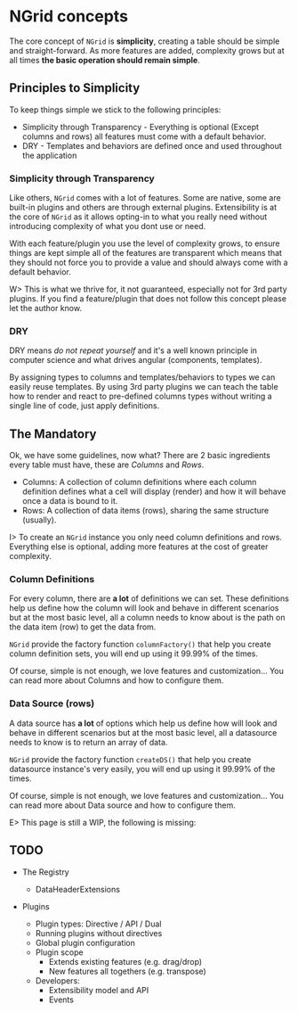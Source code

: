 # NGrid concepts

The core concept of `NGrid` is **simplicity**, creating a table should be simple and straight-forward.
As more features are added, complexity grows but at all times **the basic operation should remain simple**.

## Principles to Simplicity

To keep things simple we stick to the following principles:

- Simplicity through Transparency - Everything is optional (Except columns and rows) all features must come with a default behavior.
- DRY - Templates and behaviors are defined once and used throughout the application

### Simplicity through Transparency

Like others, `NGrid` comes with a lot of features. Some are native, some are built-in plugins and others are through external plugins. Extensibility
is at the core of `NGrid` as it allows opting-in to what you really need without introducing complexity of what you dont use or need.

With each feature/plugin you use the level of complexity grows, to ensure things are kept simple all of the features are transparent which means that they
should not force you to provide a value and should always come with a default behavior.

W> This is what we thrive for, it not guaranteed, especially not for 3rd party plugins. If you find a feature/plugin that does not follow this concept
please let the author know.

### DRY

DRY means *do not repeat yourself* and it's a well known principle in computer science and what drives angular (components, templates).

By assigning types to columns and templates/behaviors to types we can easily reuse templates. By using 3rd party plugins we can teach the table how to
render and react to pre-defined columns types without writing a single line of code, just apply definitions.

## The Mandatory

Ok, we have some guidelines, now what? There are 2 basic ingredients every table must have, these are *Columns* and *Rows*.  

- Columns: A collection of column definitions where each column definition defines what a cell will display (render) and how it will behave once a data is bound to it.
- Rows: A collection of data items (rows), sharing the same structure (usually).

I> To create an `NGrid` instance you only need column definitions and rows. Everything else is optional, adding more features at the cost of greater complexity.

### Column Definitions

For every column, there are **a lot** of definitions we can set. These definitions help us define how the column will look and behave in different scenarios but at the most basic level, all a column needs to know about is the path on the data item (row) to get the data from.

`NGrid` provide the factory function `columnFactory()` that help you create column definition sets, you will end up using it 99.99% of the times.

<p>Of course, simple is not enough, we love features and customization... You can read more about <a [routerLink]="['./', 'column-quickthrough']">Columns</a> and how to configure them.</p>

### Data Source (rows)

A data source has **a lot** of options which help us define how will look and behave in different scenarios but at the most basic level, all a
datasource needs to know is to return an array of data.

`NGrid` provide the factory function `createDS()` that help you create datasource instance's very easily, you will end up using it 99.99% of the times.

<p>Of course, simple is not enough, we love features and customization... You can read more about <a [routerLink]="['./', 'datasource-quickthrough']">Data source</a> and how to configure them.</p>

E> This page is still a WIP, the following is missing:

## TODO

- The Registry
  - DataHeaderExtensions

- Plugins
  - Plugin types: Directive / API / Dual
  - Running plugins without directives
  - Global plugin configuration
  - Plugin scope
    - Extends existing features (e.g. drag/drop)
    - New features all togethers (e.g. transpose)
  - Developers:
    - Extensibility model and API
    - Events
